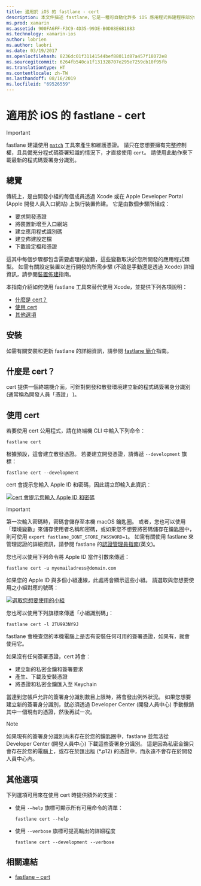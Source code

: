 ```yaml
---
title: 適用於 iOS 的 fastlane - cert
description: 本文件描述 fastlane，它是一種可自動化許多 iOS 應用程式佈建程序部分的工具：要求憑證、在 Apple 開發人員入口網站中新增裝置、建立應用程式識別碼等等。
ms.prod: xamarin
ms.assetid: 900FA6FF-F3C9-4D35-993E-B0D88E6B1883
ms.technology: xamarin-ios
author: lobrien
ms.author: laobri
ms.date: 03/19/2017
ms.openlocfilehash: 8236dc01f31141544bef88011d87a457f18072e8
ms.sourcegitcommit: 6264fb540ca1f131328707e295e7259cb10f95fb
ms.translationtype: HT
ms.contentlocale: zh-TW
ms.lasthandoff: 08/16/2019
ms.locfileid: "69526559"
---
```

# <a name="fastlane-for-ios--cert"></a>適用於 iOS 的 fastlane - cert

> [!IMPORTANT]
> fastlane 建議使用 [`match`](~/ios/deploy-test/provisioning/fastlane/match.md) 工具來產生和維護憑證。 請只在您想要擁有完整控制權，且具備充分程式碼簽署知識的情況下，才直接使用 `cert`。 請使用此動作來下載最新的程式碼簽署身分識別。

## <a name="overview"></a>總覽

傳統上，是由開發小組的每個成員透過 Xcode 或在 Apple Developer Portal (Apple 開發人員入口網站) 上執行裝置佈建。 它是由數個步驟所組成：

- 要求開發憑證
- 將裝置新增至入口網站
- 建立應用程式識別碼
- 建立佈建設定檔
- 下載設定檔和憑證

這其中每個步驟都包含需要處理的變數，這些變數取決於您所開發的應用程式類型。 如需有關設定裝置以進行開發的所需步驟 (不論是手動還是透過 Xcode) 詳細資訊，請參閱[裝置佈建](~/ios/get-started/installation/device-provisioning/index.md)指南。

本指南介紹如何使用 fastlane 工具來替代使用 Xcode，並提供下列各項說明：

- [什麼是 cert？](#whatiscert)
- [使用 cert](#using)
- [其他選項](#options)

## <a name="installation"></a>安裝

如需有關安裝和更新 fastlane 的詳細資訊，請參閱 [fastlane 簡介](~/ios/deploy-test/provisioning/fastlane/index.md#Installation)指南。

<a name="whatiscert" />

## <a name="what-is-cert"></a>什麼是 cert？

cert 提供一個終端機介面，可針對開發和散發環境建立新的程式碼簽署身分識別 (通常稱為開發人員「憑證」  )。

<a name="using" />

## <a name="using-cert"></a>使用 cert

若要使用 cert 公用程式，請在終端機 CLI 中輸入下列命令：

```
fastlane cert
```

根據預設，這會建立散發憑證。 若要建立開發憑證，請傳遞 `--development` 旗標：

```
fastlane cert --development
```

cert 會提示您輸入 Apple ID 和密碼，因此請立即輸入此資訊：

[![](cert-images/fastlane-image1.png "cert 會提示您輸入 Apple ID 和密碼")](cert-images/fastlane-image1.png#lightbox)

> [!IMPORTANT]
> 第一次輸入密碼時，密碼會儲存至本機 macOS 鑰匙圈。 或者，您也可以使用「環境變數」來儲存使用者名稱和密碼，或如果您不想要將密碼儲存在鑰匙圈中，則可使用 `export fastlane_DONT_STORE_PASSWORD=1`。 如需有關使用 fastlane 來管理認證的詳細資訊，請參閱 fastlane 的[認證管理員指南](https://github.com/fastlane/fastlane/blob/master/credentials_manager/README.md)(英文\)。

您也可以使用下列命令將 Apple ID 當作引數來傳遞：

```
fastlane cert -u myemailadress@domain.com
```

如果您的 Apple ID 與多個小組連線，此處將會顯示這些小組。 請選取與您想要使用之小組對應的號碼：

[![](cert-images/fastlane-image2.png "選取您想要使用的小組")](cert-images/fastlane-image2.png#lightbox)

您也可以使用下列旗標來傳遞「小組識別碼」：

```
fastlane cert -l 2TU993NY9J
```

fastlane 會檢查您的本機電腦上是否有安裝任何可用的簽署憑證，如果有，就會使用它。

如果沒有任何簽署憑證，cert 將會：

- 建立新的私密金鑰和簽署要求
- 產生、下載及安裝憑證
- 將憑證和私密金鑰匯入至 Keychain

當達到您帳戶允許的簽署身分識別數目上限時，將會發出例外狀況。 如果您想要建立新的簽署身分識別，就必須透過 Developer Center (開發人員中心) 手動撤銷其中一個現有的憑證，然後再試一次。

> [!NOTE]
> 如果現有的簽署身分識別尚未存在於您的鑰匙圈中，fastlane 並無法從 Developer Center (開發人員中心) 下載這些簽署身分識別。 這是因為私密金鑰只會存在於您的電腦上，或存在於匯出版 (*.p12) 的憑證中，而永遠不會存在於開發人員中心內。

<a name="options" />

## <a name="additional-options"></a>其他選項

下列選項可用來在使用 cert 時提供額外的支援：

- 使用 `-–help` 旗標可顯示所有可用命令的清單：

    ```
    fastlane cert --help
    ```

- 使用 `-–verbose` 旗標可提高輸出的詳細程度

    ```
    fastlane cert --development --verbose
    ```

## <a name="related-links"></a>相關連結

- [fastlane – cert](https://github.com/fastlane/fastlane/blob/master/cert/README.md)
